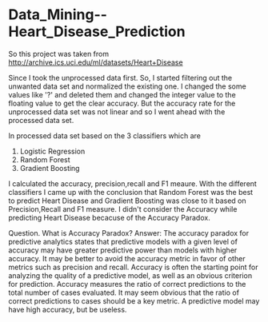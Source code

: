 # Data_Mining--Heart_Disease_Prediction


So this project was taken from http://archive.ics.uci.edu/ml/datasets/Heart+Disease


Since I took the unprocessed data first. So, I started filtering out the unwanted data set and normalized the existing one. I changed the some values like '?' and deleted them and changed the integer value to the floating value to get the clear accuracy. But the accuracy rate for the unprocessed data set was not linear and so I went ahead with the processed data set.


In processed data set based on the 3 classifiers which are
1. Logistic Regression
2. Random Forest
3. Gradient Boosting

I calculated the accuracy, precision,recall and F1 meaure.
With the different classifiers I came up with the conclusion that Random Forest was the best to predict Heart Disease and Gradient Boosting was close to it based on Precision,Recall and F1 measure. I didn't consider the Accuracy while predicting Heart Disease becacuse of the Accuracy Paradox.


Question. What is Accuracy Paradox?
Answer: The accuracy paradox for predictive analytics states that predictive models with a given level of accuracy may have greater predictive power than models with higher accuracy. It may be better to avoid the accuracy metric in favor of other metrics such as precision and recall.
Accuracy is often the starting point for analyzing the quality of a predictive model, as well as an obvious criterion for prediction. Accuracy measures the ratio of correct predictions to the total number of cases evaluated. It may seem obvious that the ratio of correct predictions to cases should be a key metric. A predictive model may have high accuracy, but be useless.
